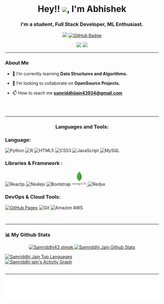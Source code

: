 ### <!-- <a href="#"><img width="100%" height="auto" src="https://i.imgur.com/iXuL1HG.png" height="175px"/></a> -->

<h1 align="center">Hey!! <img src="https://raw.githubusercontent.com/MartinHeinz/MartinHeinz/master/wave.gif" width="30px">, I'm Abhishek</h1>
<h3 align="center">I'm a student, Full Stack Developer, ML Enthusiast.</h3>

<p align="center">
 <img src="https://komarev.com/ghpvc/?username=Samriddhi43">
</a>
<a href="https://github.com/Abhishek220801?tab=followers"><img src="https://img.shields.io/github/followers/Samriddhi43?label=Followers&style=social" alt="GitHub Badge"></a>
</p>
<p align="center">
<a href="https://www.linkedin.com/in/samriddhi-jain-9926b5211" target="blank"><img src="https://img.shields.io/badge/LinkedIn-0077B5?style=for-the-badge&logo=linkedin&logoColor=white"/></a>
<a href="mailto:samriddhijain43934@gmail.com" target="blank"><img src="https://img.shields.io/badge/Gmail-D14836?style=for-the-badge&logo=gmail&logoColor=white"/></a>
</p>
<hr>

<h3> About Me</h3>

- 🌱 I’m currently learning **Data Structures and Algorithms.**

- 👯 I’m looking to collaborate on **OpenSource Projects.**

- 📫 How to reach me **samriddhijain43934@gmail.com**
<br>
<br>
<hr>

<h3 align="center">Languages and Tools:</h3>

<h3> Language:</h3>

 ![Python](https://img.icons8.com/color/48/000000/python.png)
 ![R](https://img.icons8.com/external-tal-revivo-shadow-tal-revivo/48/000000/external-r-project-a-free-software-environment-for-statistical-computing-and-graphics-logo-shadow-tal-revivo.png)
![HTML5](https://img.icons8.com/color/48/000000/html-5.png)
![CSS3](https://img.icons8.com/color/48/000000/css3.png)
![JavaScript](https://img.icons8.com/color/48/000000/javascript.png)
![MySQL](https://img.icons8.com/fluent/50/000000/mysql-logo.png)

<h3> Libraries & Framework :</h3>

![Reactjs](https://img.icons8.com/color/48/000000/react-native.png)
![Nodejs](https://img.icons8.com/color/48/000000/nodejs.png) 
![Bootstrap](https://img.icons8.com/color/48/000000/bootstrap.png)
<a href="https://www.mongodb.com/" target="_blank"> <img src="https://raw.githubusercontent.com/devicons/devicon/master/icons/mongodb/mongodb-original-wordmark.svg" alt="mongodb" width="48" height="48"/> </a> 
![Redux](https://img.icons8.com/color/48/000000/redux.png)

<h3> DevOps & Cloud Tools:</h3>

<a href="#"><img alt="GitHub Pages" src="https://img.icons8.com/material-outlined/48/000000/github.png"/></a>
![Git](https://img.icons8.com/color/48/000000/git.png)
![Amazon AWS](https://img.shields.io/badge/Amazon%20AWS-232F3E?style=flat-square&logo=amazon-aws)
</p>

<!-- [![React Badge](https://img.shields.io/badge/-React-61DBFB?style=for-the-badge&labelColor=black&logo=react&logoColor=61DBFB)](#)  [![Javascript Badge](https://img.shields.io/badge/-Javascript-F0DB4F?style=for-the-badge&labelColor=black&logo=javascript&logoColor=F0DB4F)](#) [![Typescript Badge](https://img.shields.io/badge/-Typescript-007acc?style=for-the-badge&labelColor=black&logo=typescript&logoColor=007acc)](#) [![Nodejs Badge](https://img.shields.io/badge/-Nodejs-3C873A?style=for-the-badge&labelColor=black&logo=node.js&logoColor=3C873A)](#) [![GraphQL Badge](https://img.shields.io/badge/-GraphQl-e535ab?style=for-the-badge&labelColor=black&logo=node.js&logoColor=e535ab)](#) -->
<br/>
<hr>

<h3> 📊 My Github Stats </h3>
<p align="center">
    <a href="https://github.com/Samriddhi43/github-readme-streak-stats">
        <img width="48%" title="🔥 Get streak stats for your profile at git.io/streak-stats" alt="Samriddhi43 streak" src="https://github-readme-streak-stats.herokuapp.com/?user=Samriddhi43&theme=black-ice&hide_border=true&stroke=0000&background=060A0CD0"/>
    </a>
     <a href="https://github.com/Samriddhi43/github-readme-stats"><img width="48%"  alt="Samriddhi Jain Github Stats" src="https://github-readme-stats.vercel.app/api?username=Samriddhi43&show_icons=true&count_private=true&theme=react&hide_border=true&bg_color=0D1117" /></a>
</p>
  <a href="https://github.com/Samriddhi43/github-readme-stats"><img alt="Samriddhi Jain Top Languages" src="https://github-readme-stats.vercel.app/api/top-langs/?username=Samriddhi43&langs_count=8&count_private=true&layout=compact&theme=react&hide_border=true&bg_color=0D1117" /></a>
<br/>
<a href="https://github.com/Samriddhi43/github-readme-activity-graph"><img alt="Samriddhi jain's Activity Graph" src="https://activity-graph.herokuapp.com/graph?username=Samriddhi43&bg_color=0D1117&color=5BCDEC&line=5BCDEC&point=FFFFFF&hide_border=true" /></a>

<br/>
<br/>
<hr>
<img align='center'  height="70" alt="thanks" width="100%" src="https://github.com/Samriddhi43/Samriddhi43/blob/main/marque.svg"/> 



